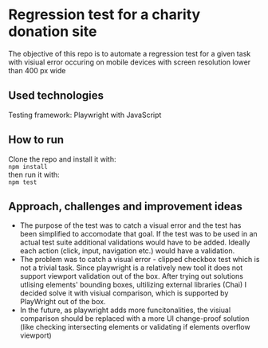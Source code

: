 # Regression test for a charity donation site
The objective of this repo is to automate a regression test for a given task with visiual error occuring on mobile devices with screen resolution lower than 400 px wide

## Used technologies
Testing framework: Playwright with JavaScript

## How to run
Clone the repo and install it with:  
`npm install`  
then run it with:    
`npm test`

## Approach, challenges and improvement ideas
- The purpose of the test was to catch a visual error and the test has been simplified to accomodate that goal. If the test was to be used in an actual test suite additional validations would have to be added. Ideally each action (click, input, navigation etc.) would have a validation.
- The problem was to catch a visual error - clipped checkbox test which is not a trivial task. Since playwright is a relatively new tool it does not support viewport validation out of the box. After trying out solutions utlising elements' bounding boxes, ultilizing external libraries (Chai) I decided solve it with visiual comparison, which is supported by PlayWright out of the box.
- In the future, as playwright adds more funcitonalities, the visiual comparison should be replaced with a more UI change-proof solution (like checking intersecting elements or validating if elements overflow viewport) 
